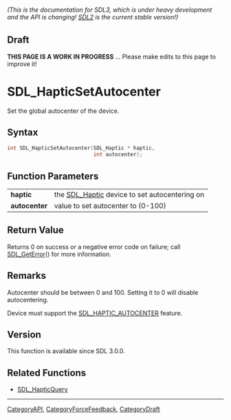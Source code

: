 ###### (This is the documentation for SDL3, which is under heavy development and the API is changing! [SDL2](https://wiki.libsdl.org/SDL2/) is the current stable version!)

## Draft

**THIS PAGE IS A WORK IN PROGRESS** ... Please make edits to this page to improve it!
# SDL_HapticSetAutocenter

Set the global autocenter of the device.

## Syntax

```c
int SDL_HapticSetAutocenter(SDL_Haptic * haptic,
                            int autocenter);

```

## Function Parameters

|                    |                                                             |
| ------------------ | ----------------------------------------------------------- |
| **haptic**         | the [SDL_Haptic](SDL_Haptic.md) device to set autocentering on |
| **autocenter**     | value to set autocenter to (0-100)                          |

## Return Value

Returns 0 on success or a negative error code on failure; call
[SDL_GetError](SDL_GetError.md)() for more information.

## Remarks

Autocenter should be between 0 and 100. Setting it to 0 will disable
autocentering.

Device must support the [SDL_HAPTIC_AUTOCENTER](SDL_HAPTIC_AUTOCENTER.md)
feature.

## Version

This function is available since SDL 3.0.0.

## Related Functions

* [SDL_HapticQuery](SDL_HapticQuery.md)

----
[CategoryAPI](CategoryAPI.md), [CategoryForceFeedback](CategoryForceFeedback.md), [CategoryDraft](CategoryDraft.md)
